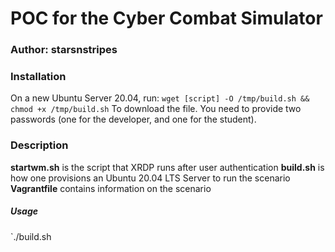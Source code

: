 # POC for the Cyber Combat Simulator 
### Author: starsnstripes

### Installation
On a new Ubuntu Server 20.04, run: 
`wget [script] -O /tmp/build.sh && chmod +x /tmp/build.sh`
To download the file. You need to provide two passwords (one for the developer, and one for the student).

### Description

**startwm.sh** is the script that XRDP runs after user authentication
**build.sh** is how one provisions an Ubuntu 20.04 LTS Server to run the scenario
**Vagrantfile** contains information on the scenario

##### Usage
`./build.sh <dev password> <student password>

